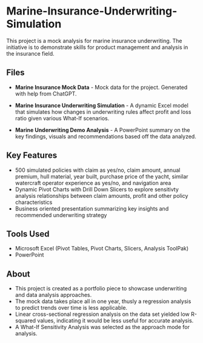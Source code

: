 # Marine-Insurance-Underwriting-Simulation
This project is a mock analysis for marine insurance underwriting. 
The initiative is to demonstrate skills for product management and analysis in the insurance field. 

## Files
- **Marine Insurance Mock Data** - Mock data for the project. Generated with help from ChatGPT.

- **Marine Insurance Underwriting Simulation** - A dynamic Excel model that simulates how changes in underwriting rules affect profit and loss ratio given various What-If scenarios.

- **Marine Underwriting Demo Analysis** - A PowerPoint summary on the key findings, visuals and recommendations based off the data analyzed. 

## Key Features
- 500 simulated policies with claim as yes/no, claim amount, annual premium, hull material, year built, purchase price of the yacht, similar watercraft operator experience as yes/no, and navigation area
- Dynamic Pivot Charts with Drill Down Slicers to explore sensitivty analysis relationships between claim amounts, profit and other policy characteristics
- Business oriented presentation summarizing key insights and recommended underwriting strategy

## Tools Used
- Microsoft Excel (Pivot Tables, Pivot Charts, Slicers, Analysis ToolPak)
- PowerPoint

## About
- This project is created as a portfolio piece to showcase underwriting and data analysis approaches. 
- The mock data takes place all in one year, thusly a regression analysis to predict trends over time is less applicable. 
- Linear cross-sectional regression analysis on the data set yielded low R-squared values, indicating it would be less useful for accurate analysis. 
- A What-If Sensitivity Analysis was selected as the approach mode for analysis. 
